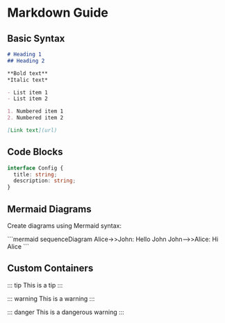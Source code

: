 # Markdown Guide

## Basic Syntax

```markdown
# Heading 1
## Heading 2

**Bold text**
*Italic text*

- List item 1
- List item 2

1. Numbered item 1
2. Numbered item 2

[Link text](url)
```

## Code Blocks

```typescript
interface Config {
  title: string;
  description: string;
}
```

## Mermaid Diagrams

Create diagrams using Mermaid syntax:

\```mermaid
sequenceDiagram
    Alice->>John: Hello John
    John-->>Alice: Hi Alice
\```

## Custom Containers

::: tip
This is a tip
:::

::: warning
This is a warning
:::

::: danger
This is a dangerous warning
:::
